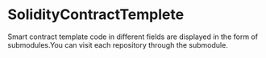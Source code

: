 # SolidityContractTemplete
Smart contract template code in different fields are displayed in the form of submodules.You can visit each repository through the submodule.
